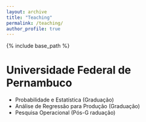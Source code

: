 ```yaml
---
layout: archive
title: "Teaching"
permalink: /teaching/
author_profile: true
---
```


{% include base_path %}

Universidade Federal de Pernambuco
======

-  Probabilidade e Estatística (Graduação)
-  Análise de Regressão para Produção (Graduação)
-  Pesquisa Operacional (Pós-G	raduação)

